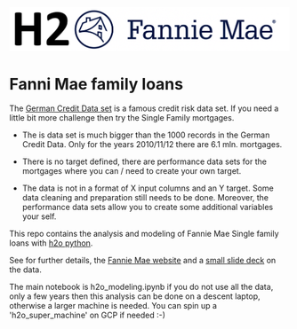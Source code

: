 ![](h2o_fannie.png)

# Fanni Mae family loans

The [German Credit Data set](https://archive.ics.uci.edu/ml/datasets/statlog+(german+credit+data)) is a famous credit risk data set. If you need a little bit more challenge then try the Single Family mortgages. 

* The is data set is much bigger than the 1000 records in the German Credit Data. Only for the years 2010/11/12 there are 6.1 mln. mortgages. 

* There is no target defined, there are performance data sets for the mortgages where you can / need to create your own target.

* The data is not in a format of X input columns and an Y target. Some data cleaning and preparation still needs to be done. Moreover, the performance data sets allow you to create some additional variables your self.

This repo contains the analysis and modeling of Fannie Mae Single family loans with [h2o python](https://docs.h2o.ai/h2o/latest-stable/h2o-py/docs/intro.html).

See for further details, the [Fannie Mae website](https://www.fanniemae.com/portal/funding-the-market/data/loan-performance-data.html) and a [small slide deck](https://www.fanniemae.com/resources/file/fundmarket/pdf/webinar-101.pdf) on the data.

The main notebook is h2o_modeling.ipynb if you do not use all the data, only a few years then this analysis can be done on a descent laptop, otherwise a larger machine is needed. You can spin up a 'h2o_super_machine' on GCP if needed :-)
